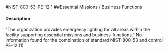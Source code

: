 #NIST-800-53-PE-12 1
##Essential Missions / Business Functions
#### Description
"The organization provides emergency lighting for all areas within the facility supporting essential missions and business functions."
No information found for the combination of standard NIST-800-53 and control PE-12 (1)

